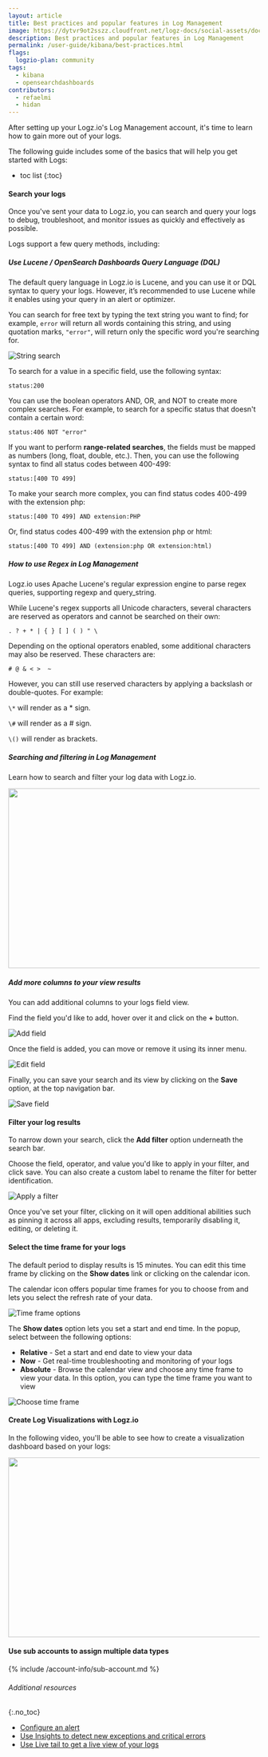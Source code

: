 ```yaml
---
layout: article
title: Best practices and popular features in Log Management
image: https://dytvr9ot2sszz.cloudfront.net/logz-docs/social-assets/docs-social.jpg
description: Best practices and popular features in Log Management
permalink: /user-guide/kibana/best-practices.html
flags:
  logzio-plan: community
tags:
  - kibana
  - opensearchdashboards
contributors:
  - refaelmi
  - hidan
---
```


After setting up your Logz.io's Log Management account, it's time to learn how to gain more out of your logs.

The following guide includes some of the basics that will help you get started with Logs:

* toc list
{:toc}

#### Search your logs

Once you've sent your data to Logz.io, you can search and query your logs to debug, troubleshoot, and monitor issues as quickly and effectively as possible.

Logs support a few query methods, including:

##### Use Lucene / OpenSearch Dashboards Query Language (DQL)

The default query language in Logz.io is Lucene, and you can use it or DQL syntax to query your logs. However, it’s recommended to use Lucene while it enables using your query in an alert or optimizer.

You can search for free text by typing the text string you want to find; for example, `error` will return all words containing this string, and using quotation marks, `"error"`, will return only the specific word you're searching for.

![String search](https://dytvr9ot2sszz.cloudfront.net/logz-docs/osd-discover/search-in-osd.png)

To search for a value in a specific field, use the following syntax:

`status:200`

You can use the boolean operators AND, OR, and NOT to create more complex searches. For example, to search for a specific status that doesn't contain a certain word:

`status:406 NOT "error"`

If you want to perform **range-related searches**, the fields must be mapped as numbers (long, float, double, etc.). Then, you can use the following syntax to find all status codes between 400-499:

`status:[400 TO 499]`

To make your search more complex, you can find status codes 400-499 with the extension php:

`status:[400 TO 499] AND extension:PHP`

Or, find status codes 400-499 with the extension php or html:

`status:[400 TO 499] AND (extension:php OR extension:html)`


##### How to use Regex in Log Management

Logz.io uses Apache Lucene's regular expression engine to parse regex queries, supporting regexp and query_string.

While Lucene's regex supports all Unicode characters, several characters are reserved as operators and cannot be searched on their own:

`. ? + * | { } [ ] ( ) " \`

Depending on the optional operators enabled, some additional characters may also be reserved. These characters are:

`# @ & < >  ~`

However, you can still use reserved characters by applying a backslash or double-quotes. For example:

`\*` will render as a * sign.

`\#` will render as a # sign.

`\()` will render as brackets.

##### Searching and filtering in Log Management

Learn how to search and filter your log data with Logz.io.

<!-- <video controls width=640 height=360 poster="https://dytvr9ot2sszz.cloudfront.net/logz-docs/videos/search-and-filter.png">
  <source src="https://dytvr9ot2sszz.cloudfront.net/logz-docs/videos/searching-and-filtering.mp4" type="video/mp4" />
  </video> -->

<p><a href="https://logz.io/learn/searching-and-filtering/?wvideo=kq0z0sux4d" target="_blank"><img src="https://dytvr9ot2sszz.cloudfront.net/logz-docs/videos/search-and-filter.png" width="640" height="360" style="width: 640px; height: 360px;"></a></p><p><a href="https://logz.io/learn/searching-and-filtering/?wvideo=kq0z0sux4d"></a></p>

<!-- 
<iframe class="vidyard_iframe" src="https://fast.wistia.com/embed/iframe/kq0z0sux4d" width=640 height=360 scrolling="no" frameborder="0" allowtransparency="true" allowfullscreen></iframe> -->

##### Add more columns to your view results

You can add additional columns to your logs field view.

Find the field you'd like to add, hover over it and click on the **+** button. 

![Add field](https://dytvr9ot2sszz.cloudfront.net/logz-docs/kibana-discover/add-field-discover.png)

Once the field is added, you can move or remove it using its inner menu. 

![Edit field](https://dytvr9ot2sszz.cloudfront.net/logz-docs/kibana-discover/add-field-overview.gif)

Finally, you can save your search and its view by clicking on the **Save** option, at the top navigation bar. 

![Save field](https://dytvr9ot2sszz.cloudfront.net/logz-docs/kibana-discover/save-your-fields.png)

#### Filter your log results

To narrow down your search, click the **Add filter** option underneath the search bar. 

Choose the field, operator, and value you'd like to apply in your filter, and click save. You can also create a custom label to rename the filter for better identification.

![Apply a filter](https://dytvr9ot2sszz.cloudfront.net/logz-docs/kibana-discover/add-a-filter.png)

Once you've set your filter, clicking on it will open additional abilities such as pinning it across all apps, excluding results, temporarily disabling it, editing, or deleting it.

#### Select the time frame for your logs 

The default period to display results is 15 minutes. You can edit this time frame by clicking on the **Show dates** link or clicking on the calendar icon.

The calendar icon offers popular time frames for you to choose from and lets you select the refresh rate of your data.

![Time frame options](https://dytvr9ot2sszz.cloudfront.net/logz-docs/kibana-discover/quick-time-edits.png)

The **Show dates** option lets you set a start and end time. In the popup, select between the following options:

* **Relative** - Set a start and end date to view your data
* **Now** - Get real-time troubleshooting and monitoring of your logs
* **Absolute** - Browse the calendar view and choose any time frame to view your data. In this option, you can type the time frame you want to view

![Choose time frame](https://dytvr9ot2sszz.cloudfront.net/logz-docs/kibana-discover/time-settings-gif.gif)

#### Create Log Visualizations with Logz.io

In the following video, you'll be able to see how to create a visualization dashboard based on your logs:

<!-- <video controls width=640 height=360 poster="https://dytvr9ot2sszz.cloudfront.net/logz-docs/videos/log-visualization.png">
  <source src="https://dytvr9ot2sszz.cloudfront.net/logz-docs/videos/log-visualizations-velcfd5tpr.mp4" type="video/mp4" />
  </video> -->

<p><a href="https://logz.io/learn/create-log-visualizations-with-logzio/?wvideo=velcfd5tpr" target="_blank"><img src="https://dytvr9ot2sszz.cloudfront.net/logz-docs/videos/log-visualization.png" width="640" height="360" style="width: 640px; height: 360px;"></a></p><p><a href="https://logz.io/learn/create-log-visualizations-with-logzio/?wvideo=velcfd5tpr"></a></p>

<!-- <iframe class="vidyard_iframe" src="https://fast.wistia.com/embed/iframe/velcfd5tpr?" width=640 height=360 scrolling="no" frameborder="0" allowtransparency="true" allowfullscreen></iframe> -->


#### Use sub accounts to assign multiple data types

{% include /account-info/sub-account.md %}


###### Additional resources
{:.no_toc}

* [Configure an alert](https://docs.logz.io/user-guide/alerts/configure-an-alert.html)
* [Use Insights to detect new exceptions and critical errors](https://docs.logz.io/user-guide/insights/)
* [Use Live tail to get a live view of your logs](https://docs.logz.io/user-guide/live-tail/)